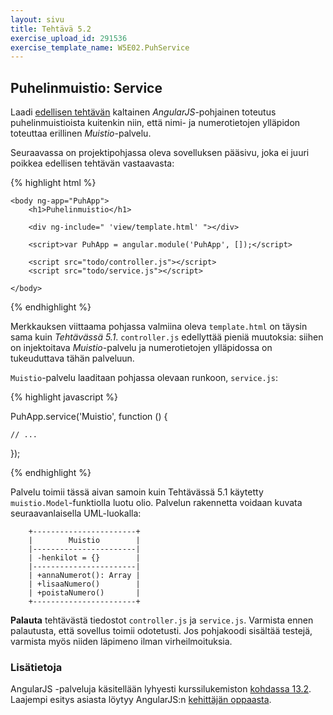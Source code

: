 ```yaml
---
layout: sivu
title: Tehtävä 5.2
exercise_upload_id: 291536
exercise_template_name: W5E02.PuhService
---
```


## Puhelinmuistio: Service 

Laadi [edellisen tehtävän](../tehtava51) kaltainen *AngularJS*-pohjainen toteutus puhelinmuistioista kuitenkin niin, että nimi- ja numerotietojen ylläpidon toteuttaa erillinen *Muistio*-palvelu.

Seuraavassa on projektipohjassa oleva sovelluksen pääsivu, joka ei juuri poikkea edellisen tehtävän vastaavasta:

{% highlight html %}

    <body ng-app="PuhApp">
        <h1>Puhelinmuistio</h1>

        <div ng-include=" 'view/template.html' "></div>
        
        <script>var PuhApp = angular.module('PuhApp', []);</script>
        
        <script src="todo/controller.js"></script>
        <script src="todo/service.js"></script>

    </body>

{% endhighlight %}

Merkkauksen viittaama pohjassa valmiina oleva `template.html` on täysin sama kuin *Tehtävässä 5.1*. `controller.js` edellyttää pieniä muutoksia: siihen on injektoitava *Muistio*-palvelu ja numerotietojen ylläpidossa on tukeuduttava tähän palveluun.

`Muistio`-palvelu laaditaan pohjassa olevaan runkoon, `service.js`:

{% highlight javascript %}

PuhApp.service('Muistio', function () {

    // ...

});

{% endhighlight %}

Palvelu toimii tässä aivan samoin kuin Tehtävässä 5.1 käytetty `muistio.Model`-funktiolla luotu olio. Palvelun rakennetta voidaan kuvata seuraavanlaisella UML-luokalla:

~~~
    +-----------------------+
    |        Muistio        |
    |-----------------------|
    | -henkilot = {}        |
    |-----------------------|
    | +annaNumerot(): Array |
    | +lisaaNumero()        |
    | +poistaNumero()       |
    +-----------------------+
~~~


**Palauta** tehtävästä tiedostot `controller.js` ja `service.js`. Varmista ennen palautusta, että sovellus toimii odotetusti. Jos pohjakoodi sisältää testejä, varmista myös niiden läpimeno ilman virheilmoituksia.

### Lisätietoja


AngularJS -palveluja käsitellään lyhyesti kurssilukemiston [kohdassa 13.2][weso-13.2]. Laajempi esitys asiasta löytyy AngularJS:n [kehittäjän oppaasta][guide].

[weso-13.2]: {{site.baseurl}}/weso/#13.2-Palvelut-(services)
[guide]: https://docs.angularjs.org/guide/services
